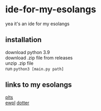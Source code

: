 # ide-for-my-esolangs
yea it's an ide for my esolangs
## installation
download python 3.9  
download .zip file from releases  
unzip .zip file  
run ```python3 [main.py path]```
## links to my esolangs
[plts](https://esolangs.org/wiki/plts)  
[ewpl](https://esolangs.org/wiki/ewpl)
[dotter](https://esolangs.org/wiki/dotter)
